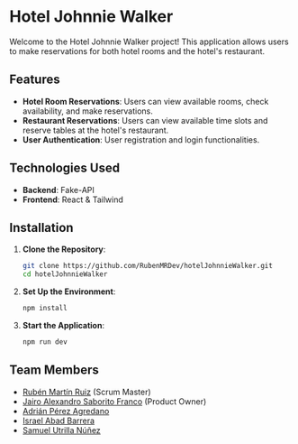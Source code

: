 # Hotel Johnnie Walker

Welcome to the Hotel Johnnie Walker project! This application allows users to make reservations for both hotel rooms and the hotel's restaurant.

## Features

- **Hotel Room Reservations**: Users can view available rooms, check availability, and make reservations.
- **Restaurant Reservations**: Users can view available time slots and reserve tables at the hotel's restaurant.
- **User Authentication**: User registration and login functionalities.

## Technologies Used

- **Backend**: Fake-API
- **Frontend**: React & Tailwind

## Installation

1. **Clone the Repository**:

    ```bash
    git clone https://github.com/RubenMRDev/hotelJohnnieWalker.git
    cd hotelJohnnieWalker
    ```

2. **Set Up the Environment**:

    ```bash
    npm install
    ```

3. **Start the Application**:

    ```bash
    npm run dev
    ```

## Team Members


- [Rubén Martín Ruiz](https://github.com/RubenMRDev)  (Scrum Master)
- [Jairo Alexandro Saborito Franco](https://github.com/JairoAlexandro/JairoAlexandro) (Product Owner)
- [Adrián Pérez Agredano](https://github.com/Sk4is)
- [Israel Abad Barrera](https://github.com/Israelab01)
- [Samuel Utrilla Núñez](https://github.com/samuel-un)
